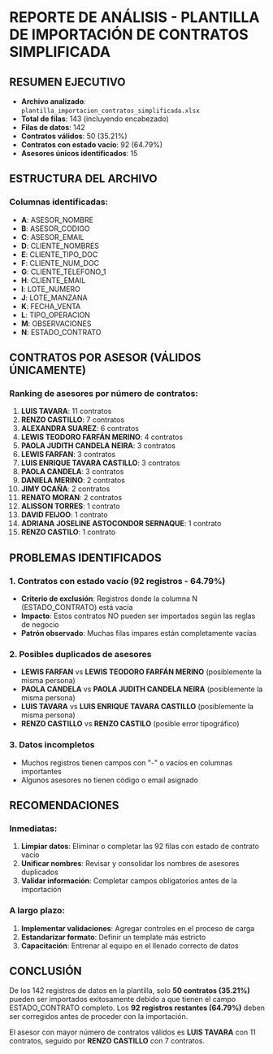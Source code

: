 # REPORTE DE ANÁLISIS - PLANTILLA DE IMPORTACIÓN DE CONTRATOS SIMPLIFICADA

## RESUMEN EJECUTIVO

- **Archivo analizado**: `plantilla_importacion_contratos_simplificada.xlsx`
- **Total de filas**: 143 (incluyendo encabezado)
- **Filas de datos**: 142
- **Contratos válidos**: 50 (35.21%)
- **Contratos con estado vacío**: 92 (64.79%)
- **Asesores únicos identificados**: 15

## ESTRUCTURA DEL ARCHIVO

### Columnas identificadas:
- **A**: ASESOR_NOMBRE
- **B**: ASESOR_CODIGO
- **C**: ASESOR_EMAIL
- **D**: CLIENTE_NOMBRES
- **E**: CLIENTE_TIPO_DOC
- **F**: CLIENTE_NUM_DOC
- **G**: CLIENTE_TELEFONO_1
- **H**: CLIENTE_EMAIL
- **I**: LOTE_NUMERO
- **J**: LOTE_MANZANA
- **K**: FECHA_VENTA
- **L**: TIPO_OPERACION
- **M**: OBSERVACIONES
- **N**: ESTADO_CONTRATO

## CONTRATOS POR ASESOR (VÁLIDOS ÚNICAMENTE)

### Ranking de asesores por número de contratos:

1. **LUIS TAVARA**: 11 contratos
2. **RENZO CASTILLO**: 7 contratos
3. **ALEXANDRA SUAREZ**: 6 contratos
4. **LEWIS TEODORO FARFÁN MERINO**: 4 contratos
5. **PAOLA JUDITH CANDELA NEIRA**: 3 contratos
6. **LEWIS FARFAN**: 3 contratos
7. **LUIS ENRIQUE TAVARA CASTILLO**: 3 contratos
8. **PAOLA CANDELA**: 3 contratos
9. **DANIELA MERINO**: 2 contratos
10. **JIMY OCAÑA**: 2 contratos
11. **RENATO MORAN**: 2 contratos
12. **ALISSON TORRES**: 1 contrato
13. **DAVID FEIJOO**: 1 contrato
14. **ADRIANA JOSELINE ASTOCONDOR SERNAQUE**: 1 contrato
15. **RENZO CASTILO**: 1 contrato

## PROBLEMAS IDENTIFICADOS

### 1. Contratos con estado vacío (92 registros - 64.79%)
- **Criterio de exclusión**: Registros donde la columna N (ESTADO_CONTRATO) está vacía
- **Impacto**: Estos contratos NO pueden ser importados según las reglas de negocio
- **Patrón observado**: Muchas filas impares están completamente vacías

### 2. Posibles duplicados de asesores
- **LEWIS FARFAN** vs **LEWIS TEODORO FARFÁN MERINO** (posiblemente la misma persona)
- **PAOLA CANDELA** vs **PAOLA JUDITH CANDELA NEIRA** (posiblemente la misma persona)
- **LUIS TAVARA** vs **LUIS ENRIQUE TAVARA CASTILLO** (posiblemente la misma persona)
- **RENZO CASTILLO** vs **RENZO CASTILO** (posible error tipográfico)

### 3. Datos incompletos
- Muchos registros tienen campos con "-" o vacíos en columnas importantes
- Algunos asesores no tienen código o email asignado

## RECOMENDACIONES

### Inmediatas:
1. **Limpiar datos**: Eliminar o completar las 92 filas con estado de contrato vacío
2. **Unificar nombres**: Revisar y consolidar los nombres de asesores duplicados
3. **Validar información**: Completar campos obligatorios antes de la importación

### A largo plazo:
1. **Implementar validaciones**: Agregar controles en el proceso de carga
2. **Estandarizar formato**: Definir un template más estricto
3. **Capacitación**: Entrenar al equipo en el llenado correcto de datos

## CONCLUSIÓN

De los 142 registros de datos en la plantilla, solo **50 contratos (35.21%)** pueden ser importados exitosamente debido a que tienen el campo ESTADO_CONTRATO completo. Los **92 registros restantes (64.79%)** deben ser corregidos antes de proceder con la importación.

El asesor con mayor número de contratos válidos es **LUIS TAVARA** con 11 contratos, seguido por **RENZO CASTILLO** con 7 contratos.